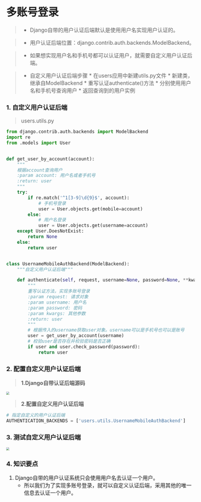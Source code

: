 # 多账号登录

> * Django自带的用户认证后端默认是使用用户名实现用户认证的。

> * 用户认证后端位置：django.contrib.auth.backends.ModelBackend。

> * 如果想实现用户名和手机号都可以认证用户，就需要自定义用户认证后端。

> * 自定义用户认证后端步骤
    * 在users应用中新建utils.py文件
    * 新建类，继承自ModelBackend
    * 重写认证authenticate()方法
    * 分别使用用户名和手机号查询用户
    * 返回查询到的用户实例

### 1. 自定义用户认证后端

> users.utils.py

```python
from django.contrib.auth.backends import ModelBackend
import re
from .models import User


def get_user_by_account(account):
    """
    根据account查询用户
    :param account: 用户名或者手机号
    :return: user
    """
    try:
        if re.match('^1[3-9]\d{9}$', account):
            # 手机号登录
            user = User.objects.get(mobile=account)
        else:
            # 用户名登录
            user = User.objects.get(username=account)
    except User.DoesNotExist:
        return None
    else:
        return user


class UsernameMobileAuthBackend(ModelBackend):
    """自定义用户认证后端"""

    def authenticate(self, request, username=None, password=None, **kwargs):
        """
        重写认证方法，实现多账号登录
        :param request: 请求对象
        :param username: 用户名
        :param password: 密码
        :param kwargs: 其他参数
        :return: user
        """
        # 根据传入的username获取user对象。username可以是手机号也可以是账号
        user = get_user_by_account(username)
        # 校验user是否存在并校验密码是否正确
        if user and user.check_password(password):
            return user
```

### 2. 配置自定义用户认证后端

> **1.Django自带认证后端源码**

<img src="/user-login/images/02Django自带认证后端源码.png" style="zoom:50%">

> **2.配置自定义用户认证后端**

```python
# 指定自定义的用户认证后端
AUTHENTICATION_BACKENDS = ['users.utils.UsernameMobileAuthBackend']
```

### 3. 测试自定义用户认证后端

<img src="/user-login/images/03测试自定义认证后端.png" style="zoom:50%">

### 4. 知识要点

1. Django自带的用户认证系统只会使用用户名去认证一个用户。
    * 所以我们为了实现多账号登录，就可以自定义认证后端，采用其他的唯一信息去认证一个用户。

